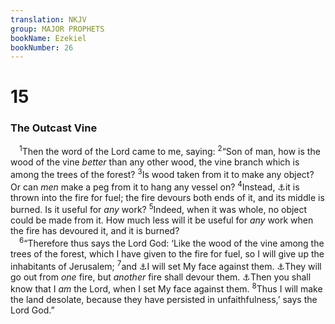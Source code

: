 ```yaml
---
translation: NKJV
group: MAJOR PROPHETS
bookName: Ezekiel 
bookNumber: 26
---
```


<div class="title"><h1>15</h1><h3>The Outcast Vine</h3></div>
<span class="verse exe_15_1"> <sup>1</sup>Then the word of the Lord came to me, saying: </span>
<span class="verse exe_15_2"><sup>2</sup>“Son of man, how is the wood of the vine <i>better</i> than any other wood, the vine branch which is among the trees of the forest? </span>
<span class="verse exe_15_3"><sup>3</sup>Is wood taken from it to make any object? Or can <i>men</i> make a peg from it to hang any vessel on? </span>
<span class="verse exe_15_4"><sup>4</sup>Instead, <a data-toggle="tooltip" data-placement="bottom" title="(John 15:6)">⚓</a>it is thrown into the fire for fuel; the fire devours both ends of it, and its middle is burned. Is it useful for <i>any</i> work? </span>
<span class="verse exe_15_5"><sup>5</sup>Indeed, when it was whole, no object could be made from it. How much less will it be useful for <i>any</i> work when the fire has devoured it, and it is burned?<br/></span>
<span class="verse exe_15_6"> <sup>6</sup>“Therefore thus says the Lord God: ‘Like the wood of the vine among the trees of the forest, which I have given to the fire for fuel, so I will give up the inhabitants of Jerusalem; </span>
<span class="verse exe_15_7"><sup>7</sup>and <a data-toggle="tooltip" data-placement="bottom" title="Lev. 26:17; (Ps. 34:16); Jer. 21:10; Ezek. 14:8">⚓</a>I will set My face against them. <a data-toggle="tooltip" data-placement="bottom" title="Is. 24:18">⚓</a>They will go out from <i>one</i> fire, but <i>another</i> fire shall devour them. <a data-toggle="tooltip" data-placement="bottom" title="Ezek. 7:4">⚓</a>Then you shall know that I <i>am</i> the Lord, when I set My face against them. </span>
<span class="verse exe_15_8"><sup>8</sup>Thus I will make the land desolate, because they have persisted in unfaithfulness,’ says the Lord God.”<br/></span>
